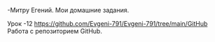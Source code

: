 

-Митру Егений.
Мои домашние задания.

Урок -12 https://github.com/Evgeni-791/Evgeni-791/tree/main/GitHub Работа с репозиторием GitHub.
